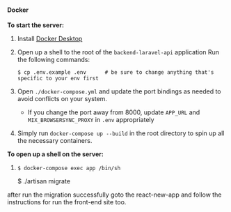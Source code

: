 #### Docker

**To start the server:**

1.  Install [Docker Desktop](https://www.docker.com)


2.  Open up a shell to the root of the `backend-laravel-api` application
    Run the following commands:

        $ cp .env.example .env      # be sure to change anything that's specific to your env first

3.  Open `./docker-compose.yml` and update the port bindings as needed to avoid conflicts on your  system.

    -   If you change the port away from 8000, update `APP_URL` and `MIX_BROWSERSYNC_PROXY` in `.env` appropriately

4.  Simply run `docker-compose up --build` in the root directory to spin up all the necessary
    containers.

**To open up a shell on the server:**

1.  `$ docker-compose exec app /bin/sh`

    $ ./artisan migrate


after run the migration successfully goto the react-new-app and follow the instructions for run the front-end site too.


